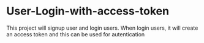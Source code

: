 # User-Login-with-access-token
This project will signup user and login users. When login users, it will create an access token and this can be used for autentication
